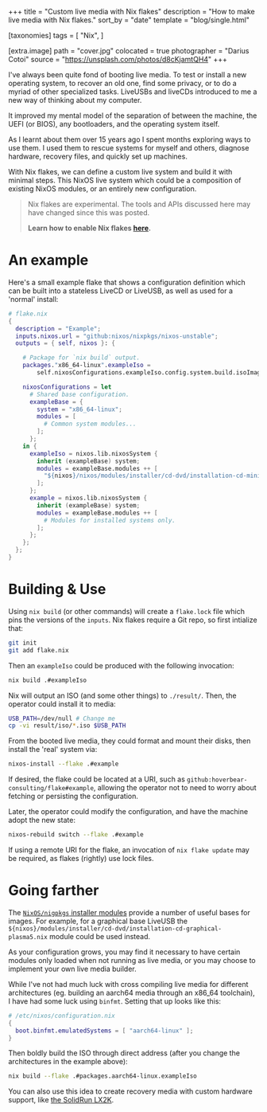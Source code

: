 +++
title = "Custom live media with Nix flakes"
description = "How to make live media with Nix flakes."
sort_by = "date"
template =  "blog/single.html"

[taxonomies]
tags = [
    "Nix",
]

[extra.image]
path = "cover.jpg"
colocated = true
photographer = "Darius Cotoi"
source = "https://unsplash.com/photos/d8cKjamtQH4"
+++

I've always been quite fond of booting live media. To test or install a new operating system, to recover an old one, find some privacy, or to do a myriad of other specialized tasks. LiveUSBs and liveCDs introduced to me a new way of thinking about my computer.

It improved my mental model of the separation of between the machine, the UEFI (or BIOS), any bootloaders, and the operating system itself.

As I learnt about them over 15 years ago I spent months exploring ways to use them. I used them to rescue systems for myself and others, diagnose hardware, recovery files, and quickly set up machines. 

With Nix flakes, we can define a custom live system and build it with minimal steps. This NixOS live system which could be a composition of existing NixOS modules, or an entirely new configuration.

<!-- more -->

> Nix flakes are experimental. The tools and APIs discussed here may have changed since this was posted.
>
> **Learn how to enable Nix flakes [here](https://nixos.wiki/wiki/Flakes#Installing_flakes).**

# An example

Here's a small example flake that shows a configuration definition which can be built into a stateless LiveCD or LiveUSB, as well as used for a 'normal' install:

```nix
# flake.nix
{
  description = "Example";
  inputs.nixos.url = "github:nixos/nixpkgs/nixos-unstable";
  outputs = { self, nixos }: {

    # Package for `nix build` output.
    packages."x86_64-linux".exampleIso =
        self.nixosConfigurations.exampleIso.config.system.build.isoImage;

    nixosConfigurations = let
      # Shared base configuration.
      exampleBase = {
        system = "x86_64-linux";
        modules = [
          # Common system modules...
        ];
      };
    in {
      exampleIso = nixos.lib.nixosSystem {
        inherit (exampleBase) system;
        modules = exampleBase.modules ++ [
          "${nixos}/nixos/modules/installer/cd-dvd/installation-cd-minimal.nix"
        ];
      };
      example = nixos.lib.nixosSystem {
        inherit (exampleBase) system;
        modules = exampleBase.modules ++ [
          # Modules for installed systems only.
        ];
      };
    };
  };
}
```

# Building & Use

Using `nix build` (or other commands) will create a `flake.lock` file which pins the versions of the `inputs`. Nix flakes require a Git repo, so first intialize that:

```bash
git init
git add flake.nix
```

Then an `exampleIso` could be produced with the following invocation:

```bash
nix build .#exampleIso
```

Nix will output an ISO (and some other things) to `./result/`. Then, the operator could install it to media:

```bash
USB_PATH=/dev/null # Change me
cp -vi result/iso/*.iso $USB_PATH
```

From the booted live media, they could format and mount their disks, then install the 'real' system via:

```bash
nixos-install --flake .#example
```

If desired, the flake could be located at a URI, such as `github:hoverbear-consulting/flake#example`, allowing the operator not to need to worry about fetching or persisting the configuration.

Later, the operator could modify the configuration, and have the machine adopt the new state:

```bash
nixos-rebuild switch --flake .#example
```

If using a remote URI for the flake, an invocation of `nix flake update` may be required, as flakes (rightly) use lock files.

# Going farther

The [`NixOS/nigpkgs` installer modules](https://github.com/NixOS/nixpkgs/tree/master/nixos/modules/installer/cd-dvd/) provide a number of useful bases for images. For example, for a graphical base LiveUSB the `${nixos}/modules/installer/cd-dvd/installation-cd-graphical-plasma5.nix` module could be used instead.

As your configuration grows, you may find it necessary to have certain modules only loaded when not running as live media, or you may choose to implement your own live media builder.

While I've not had much luck with cross compiling live media for different architectures (eg. building an aarch64 media through an x86_64 toolchain), I have had some luck using `binfmt`. Setting that up looks like this:

```nix
# /etc/nixos/configuration.nix
{
  boot.binfmt.emulatedSystems = [ "aarch64-linux" ];
}
```

Then boldly build the ISO through direct address (after you change the architectures in the example above):

```bash
nix build --flake .#packages.aarch64-linux.exampleIso
```

You can also use this idea to create recovery media with custom hardware support, like [the SolidRun LX2K](https://github.com/Hoverbear/lx2k-nix).

